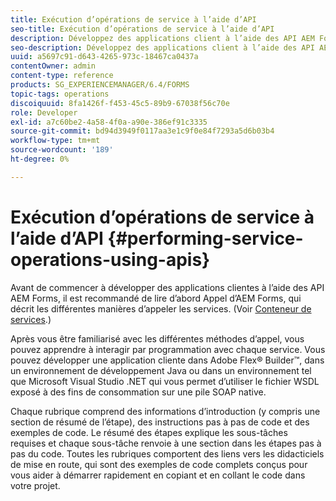 ```yaml
---
title: Exécution d’opérations de service à l’aide d’API
seo-title: Exécution d’opérations de service à l’aide d’API
description: Développez des applications client à l’aide des API AEM Forms.
seo-description: Développez des applications client à l’aide des API AEM Forms.
uuid: a5697c91-d643-4265-973c-18467ca0437a
contentOwner: admin
content-type: reference
products: SG_EXPERIENCEMANAGER/6.4/FORMS
topic-tags: operations
discoiquuid: 8fa1426f-f453-45c5-89b9-67038f56c70e
role: Developer
exl-id: a7c60be2-4a58-4f0a-a90e-386ef91c3335
source-git-commit: bd94d3949f0117aa3e1c9f0e84f7293a5d6b03b4
workflow-type: tm+mt
source-wordcount: '189'
ht-degree: 0%

---
```


# Exécution d’opérations de service à l’aide d’API {#performing-service-operations-using-apis}

Avant de commencer à développer des applications clientes à l’aide des API AEM Forms, il est recommandé de lire d’abord Appel d’AEM Forms, qui décrit les différentes manières d’appeler les services. (Voir [Conteneur de services](/help/forms/developing/service-container.md#service-container).)

Après vous être familiarisé avec les différentes méthodes d’appel, vous pouvez apprendre à interagir par programmation avec chaque service. Vous pouvez développer une application cliente dans Adobe Flex® Builder™, dans un environnement de développement Java ou dans un environnement tel que Microsoft Visual Studio .NET qui vous permet d’utiliser le fichier WSDL exposé à des fins de consommation sur une pile SOAP native.

Chaque rubrique comprend des informations d’introduction (y compris une section de résumé de l’étape), des instructions pas à pas de code et des exemples de code. Le résumé des étapes explique les sous-tâches requises et chaque sous-tâche renvoie à une section dans les étapes pas à pas du code. Toutes les rubriques comportent des liens vers les didacticiels de mise en route, qui sont des exemples de code complets conçus pour vous aider à démarrer rapidement en copiant et en collant le code dans votre projet.
